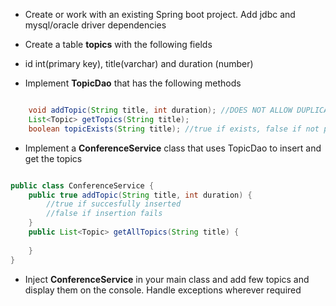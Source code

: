 * Create or work with an existing Spring boot project. Add jdbc and mysql/oracle driver dependencies

* Create a table __topics__ with the following fields
* id int(primary key), title(varchar) and duration (number)
* Implement __TopicDao__ that has the following methods

``` java

	void addTopic(String title, int duration); //DOES NOT ALLOW DUPLICATION
	List<Topic> getTopics(String title);
	boolean topicExists(String title); //true if exists, false if not present	

```

* Implement a __ConferenceService__ class that uses TopicDao to insert and get the topics

``` java 

public class ConferenceService {
	public true addTopic(String title, int duration) {
		//true if succesfully inserted
		//false if insertion fails
	}
	public List<Topic> getAllTopics(String title) {
	
	} 
}

```

* Inject __ConferenceService__ in your main class and add few topics and display them on the console. Handle exceptions wherever required

